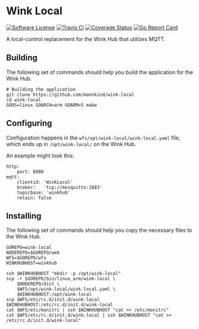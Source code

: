 # Wink Local

[![Software
License](https://img.shields.io/badge/License-MIT-orange.svg?style=flat-square)](https://github.com/mannkind/wink-local/blob/master/LICENSE.md)
[![Travis CI](https://img.shields.io/travis/mannkind/wink-local/master.svg?style=flat-square)](https://travis-ci.org/mannkind/wink-local)
[![Coverage Status](https://img.shields.io/codecov/c/github/mannkind/wink-local/master.svg)](http://codecov.io/github/mannkind/wink-local?branch=master)
[![Go Report Card](https://goreportcard.com/badge/github.com/mannkind/wink-local)](https://goreportcard.com/report/github.com/mannkind/wink-local)

A local-control replacement for the Wink Hub that utilizes MQTT.

## Building

The following set of commands should help you build the application for the Wink Hub.

```
# Building the application
git clone https://github.com/mannkind/wink-local
cd wink-local
GOOS=linux GOARCH=arm GOARM=5 make
```

## Configuring

Configuration happens in the `wfs/opt/wink-local/wink-local.yaml` file, 
which ends up in `/opt/wink-local/` on the Wink Hub.  

An example might look this:

```
http:
    port: 8080
mqtt:
    clientid: 'WinkLocal'
    broker:   'tcp://mosquitto:1883'
    topicbase: 'winkhub'
    retain: false
```

## Installing

The following set of commands should help you copy the necessary files to the Wink Hub. 

```
GOREPO=wink-local
NODEREPO=$GOREPO/web
WFS=$GOREPO/wfs
WINKHUBHOST=winkhub

ssh $WINKHUBHOST "mkdir -p /opt/wink-local" 
scp -r $GOREPO/bin/linux_arm/wink-local \
    $NODEREPO/dist \
    $WFS/opt/wink-local/wink-local.yaml \
    $WINKHUBHOST:/opt/wink-local
scp $WFS/etc/rc.d/init.d/wink-local $WINKHUBHOST:/etc/rc.d/init.d/wink-local
cat $WFS/etc/monitrc | ssh $WINKHUBHOST "cat >> /etc/monitrc"
cat $WFS/etc/rc.d/init.d/wink-local | ssh $WINKHUBHOST "cat >> /etc/rc.d/init.d/wink-local"
```
